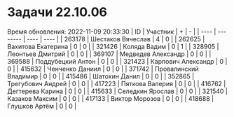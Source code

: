 # Задачи 22.10.06
Время обновления: 2022-11-09 20:33:30
| ID   | Участник | +    | -    |
| ---- | -------- | ---- | ---- |
| 263178 | Шестаков Вячеслав | 4 | 0 |
| 262625 | Вахитова Екатерина | 0 | 0 |
| 321426 | Коляда Вадим | 0 | 1 |
| 328905 | Леонтьев Дмитрий | 0 | 0 |
| 369107 | Медведев Александр | 0 | 0 |
| 369588 | Поддубецкий Антон | 0 | 0 |
| 321423 | Карпович Александр | 0 | 0 |
| 415632 | Ченченко Даниил | 0 | 0 |
| 371742 | Провалинский Владимир | 0 | 0 |
| 415486 | Шатохин Данил | 0 | 0 |
| 352865 | Трегубович Андрей | 0 | 0 |
| 417223 | Пяткова Валерия | 0 | 0 |
| 416762 | Дегтерева Карина | 0 | 0 |
| 415633 | Селедкин Ярослав | 0 | 0 |
| 321540 | Казаков Максим | 0 | 0 |
| 417133 | Виктор Морозов | 0 | 0 |
| 418688 | Глушков Артём | 0 | 0 |
